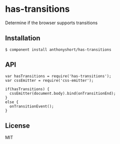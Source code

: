 
# has-transitions

  Determine if the browser supports transitions

## Installation

    $ component install anthonyshort/has-transitions

## API

    var hasTransitions = require('has-transitions');
    var cssEmitter = require('css-emitter');

    if(hasTransitions) {
      cssEmitter(document.body).bind(onTransitionEnd);
    }
    else {
      onTransitionEvent();
    }

## License

  MIT
